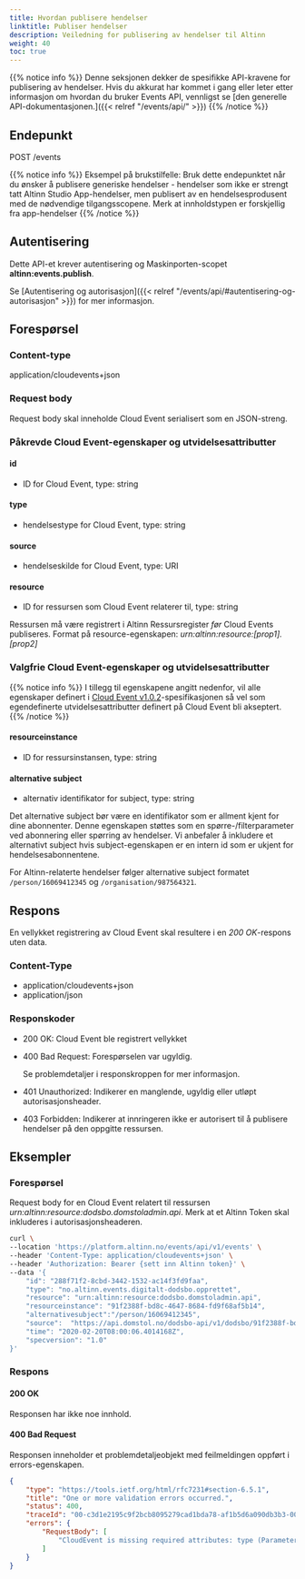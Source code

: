 ```yaml
---
title: Hvordan publisere hendelser
linktitle: Publiser hendelser
description: Veiledning for publisering av hendelser til Altinn
weight: 40
toc: true
---
```



{{% notice info %}}
Denne seksjonen dekker de spesifikke API-kravene for publisering av hendelser.
Hvis du akkurat har kommet i gang eller leter etter informasjon om hvordan du bruker Events API, vennligst se 
[den generelle API-dokumentasjonen.]({{< relref "/events/api/" >}})
{{% /notice %}}


## Endepunkt

POST /events

{{% notice info %}}
Eksempel på brukstilfelle: Bruk dette endepunktet når du ønsker å publisere generiske hendelser - hendelser som ikke er strengt tatt Altinn Studio
App-hendelser, men publisert av en hendelsesprodusent med de nødvendige tilgangsscopene.
Merk at innholdstypen er forskjellig fra app-hendelser 
{{% /notice %}}

## Autentisering
Dette API-et krever autentisering og Maskinporten-scopet __altinn:events.publish__.

Se [Autentisering og autorisasjon]({{< relref "/events/api/#autentisering-og-autorisasjon" >}}) for mer informasjon.


## Forespørsel

### Content-type

application/cloudevents+json


### Request body
Request body skal inneholde Cloud Event serialisert som en JSON-streng.

### Påkrevde Cloud Event-egenskaper og utvidelsesattributter

####  id
- ID for Cloud Event, type: string

#### type
- hendelsestype for Cloud Event, type: string

#### source
- hendelseskilde for Cloud Event, type: URI

#### resource
- ID for ressursen som Cloud Event relaterer til, type: string

Ressursen må være registrert i Altinn Ressursregister _før_ Cloud Events publiseres.
Format på resource-egenskapen: _urn:altinn:resource:[prop1].[prop2]_

### Valgfrie Cloud Event-egenskaper og utvidelsesattributter
{{% notice info %}}
I tillegg til egenskapene angitt nedenfor, vil alle egenskaper definert i
[Cloud Event v1.0.2](https://github.com/cloudevents/spec/blob/v1.0.2/cloudevents/spec.md)-spesifikasjonen
så vel som egendefinerte utvidelsesattributter definert på Cloud Event bli akseptert.
{{% /notice %}}

#### resourceinstance
- ID for ressursinstansen, type: string

#### alternative subject
- alternativ identifikator for subject, type: string

Det alternative subject bør være en identifikator som er allment kjent for dine abonnenter.
Denne egenskapen støttes som en spørre-/filterparameter ved abonnering eller spørring av hendelser.
Vi anbefaler å inkludere et alternativt subject hvis subject-egenskapen er en intern id
som er ukjent for hendelsesabonnentene.

For Altinn-relaterte hendelser følger alternative subject formatet `/person/16069412345`
og `/organisation/987564321`.


## Respons
En vellykket registrering av Cloud Event skal resultere i en _200 OK_-respons uten data.

### Content-Type
- application/cloudevents+json
- application/json

### Responskoder
- 200 OK: Cloud Event ble registrert vellykket
- 400 Bad Request: Forespørselen var ugyldig.

  Se problemdetaljer i responskroppen for mer informasjon.
- 401 Unauthorized: Indikerer en manglende, ugyldig eller utløpt autorisasjonsheader.
- 403 Forbidden: Indikerer at innringeren ikke er autorisert til å publisere hendelser på den oppgitte ressursen.

## Eksempler

### Forespørsel

Request body for en Cloud Event relatert til ressursen _urn:altinn:resource:dodsbo.domstoladmin.api_.
Merk at et Altinn Token skal inkluderes i autorisasjonsheaderen.

```bash
curl \
--location 'https://platform.altinn.no/events/api/v1/events' \
--header 'Content-Type: application/cloudevents+json' \
--header 'Authorization: Bearer {sett inn Altinn token}' \
--data '{
    "id": "288f71f2-8cbd-3442-1532-ac14f3fd9faa",
    "type": "no.altinn.events.digitalt-dodsbo.opprettet",
    "resource": "urn:altinn:resource:dodsbo.domstoladmin.api",
    "resourceinstance": "91f2388f-bd8c-4647-8684-fd9f68af5b14",
    "alternativesubject":"/person/16069412345",
    "source":  "https://api.domstol.no/dodsbo-api/v1/dodsbo/91f2388f-bd8c-4647-8684-fd9f68af5b14",
    "time": "2020-02-20T08:00:06.4014168Z",
    "specversion": "1.0"
}'
```

### Respons

#### 200 OK
Responsen har ikke noe innhold.

#### 400 Bad Request
Responsen inneholder et problemdetaljeobjekt med feilmeldingen oppført i errors-egenskapen.
```json
{
	"type": "https://tools.ietf.org/html/rfc7231#section-6.5.1",
	"title": "One or more validation errors occurred.",
	"status": 400,
	"traceId": "00-c3d1e2195c9f2bcb8095279cad1bda78-af1b5d6a090db3b3-00",
	"errors": {
		"RequestBody": [
			"CloudEvent is missing required attributes: type (Parameter 'data')"
		]
	}
}
```